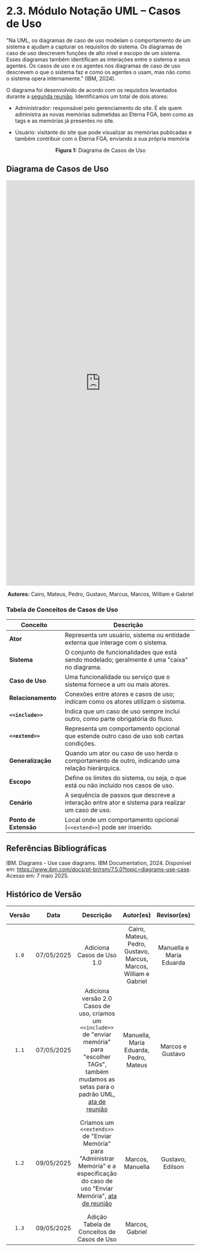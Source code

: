 # 2.3. Módulo Notação UML – Casos de Uso

"Na UML, os diagramas de caso de uso modelam o comportamento de um sistema e ajudam a capturar os requisitos do sistema.
Os diagramas de caso de uso descrevem funções de alto nível e escopo de um sistema. Esses diagramas também identificam as interações entre o sistema e seus agentes. Os casos de uso e os agentes nos diagramas de caso de uso descrevem o que o sistema faz e como os agentes o usam, mas não como o sistema opera internamente." (IBM, 2024).

O diagrama foi desenvolvido de acordo com os requisitos levantados durante a [segunda reunião](../Atas/ata_reuniao2.md). Identificamos um total de dois atores:

* Administrador: responsável pelo gerenciamento do site. É ele quem administra as novas memórias submetidas ao Eterna FGA, bem como as tags e as memórias já presentes no site.

* Usuário: visitante do site que pode visualizar as memórias publicadas e também contribuir com o Eterna FGA, enviando a sua própria memória

<div style="text-align: center; margin-bottom: 10px;">
  <p><strong>Figura 1:</strong> Diagrama de Casos de Uso</p>
</div>

## Diagrama de Casos de Uso

<iframe frameborder="0" style="width:100%;height:1084px;" src="https://viewer.diagrams.net/?tags=%7B%7D&lightbox=1&highlight=0000ff&edit=_blank&layers=1&nav=1&title=Casos%20de%20uso.drawio&dark=auto#Uhttps%3A%2F%2Fdrive.google.com%2Fuc%3Fid%3D1Ixn-ewdOO1I9f7Rywr2uLHOI5wpmR3CL%26export%3Ddownload"></iframe>

<div style="text-align: center; margin-top: 10px;">
  <p><strong>Autores:</strong> Cairo, Mateus, Pedro, Gustavo, Marcus, Marcos, William e Gabriel</p>
</div>  

### Tabela de Conceitos de Casos de Uso

| Conceito              | Descrição                                                                                         |
| --------------------- | ------------------------------------------------------------------------------------------------- |
| **Ator**              | Representa um usuário, sistema ou entidade externa que interage com o sistema.                    |
| **Sistema**           | O conjunto de funcionalidades que está sendo modelado; geralmente é uma "caixa" no diagrama.      |
| **Caso de Uso**       | Uma funcionalidade ou serviço que o sistema fornece a um ou mais atores.                          |
| **Relacionamento**    | Conexões entre atores e casos de uso; indicam como os atores utilizam o sistema.                  |
| **`<<include>>`**     | Indica que um caso de uso sempre inclui outro, como parte obrigatória do fluxo.                   |
| **`<<extend>>`**      | Representa um comportamento opcional que estende outro caso de uso sob certas condições.          |
| **Generalização**     | Quando um ator ou caso de uso herda o comportamento de outro, indicando uma relação hierárquica.  |
| **Escopo**            | Define os limites do sistema, ou seja, o que está ou não incluído nos casos de uso.               |
| **Cenário**           | A sequência de passos que descreve a interação entre ator e sistema para realizar um caso de uso. |
| **Ponto de Extensão** | Local onde um comportamento opcional (`<<extend>>`) pode ser inserido.  

## Referências Bibliográficas

IBM. Diagrams - Use case diagrams. IBM Documentation, 2024. Disponível em: https://www.ibm.com/docs/pt-br/rsm/7.5.0?topic=diagrams-use-case. Acesso em: 7 maio 2025.

## Histórico de Versão

| Versão | Data | Descrição | Autor(es) | Revisor(es) | Comentário do Revisor |
| :-: | :-: | :-: | :-: | :-: | :-: |
| `1.0` | 07/05/2025  | Adiciona Casos de Uso 1.0 | Cairo, Mateus, Pedro, Gustavo, Marcus, Marcos, William e Gabriel | Manuella e Maria Eduarda | As setas devem ser abertas no UML |
| `1.1` | 07/05/2025 | Adiciona versão 2.0 Casos de uso, criamos um `<<include>>` de "enviar memória" para "escolher TAGs", também mudamos as setas para o padrão UML, [ata de reunião](../Atas/ata_reuniao7.md)  | Manuella, Maria Eduarda, Pedro, Mateus | Marcos e Gustavo | é realmente necessário o uso do `<<include>>` por conta de ser uma ação obrigatória, excelente! |
| `1.2` | 09/05/2025 | Criamos um `<<extends>>` de "Enviar Memória" para "Administrar Memória" e a especificação do caso de uso "Enviar Memória", [ata de reunião](../Atas/ata_reuniao8.md)  | Marcos, Manuella | Gustavo, Edilson | Mudamos o `<<extends>>` para "Visualizar memórias enviadas", pois entendemos que não era coerente deixar em "Administrar Memória" |
| `1.3` | 09/05/2025 | Adição Tabela de Conceitos de Casos de Uso  | Marcos, Gabriel |  |  |